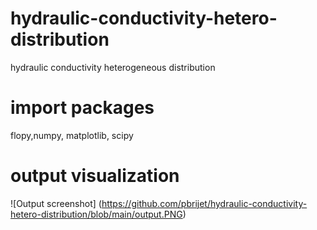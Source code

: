 # hydraulic-conductivity-hetero-distribution
hydraulic conductivity heterogeneous distribution

# import packages
flopy,numpy, matplotlib, scipy

# output visualization
![Output screenshot] (https://github.com/pbrijet/hydraulic-conductivity-hetero-distribution/blob/main/output.PNG)
